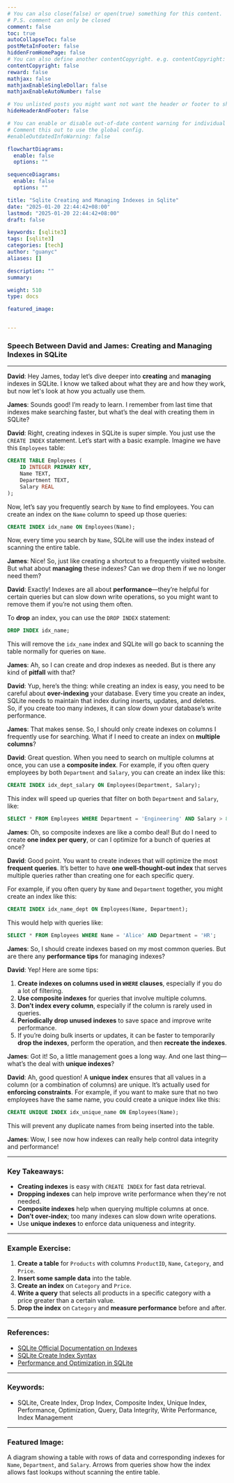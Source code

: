 ```yaml
---
# You can also close(false) or open(true) something for this content.
# P.S. comment can only be closed
comment: false
toc: true
autoCollapseToc: false
postMetaInFooter: false
hiddenFromHomePage: false
# You can also define another contentCopyright. e.g. contentCopyright: "This is another copyright."
contentCopyright: false
reward: false
mathjax: false
mathjaxEnableSingleDollar: false
mathjaxEnableAutoNumber: false

# You unlisted posts you might want not want the header or footer to show
hideHeaderAndFooter: false

# You can enable or disable out-of-date content warning for individual post.
# Comment this out to use the global config.
#enableOutdatedInfoWarning: false

flowchartDiagrams:
  enable: false
  options: ""

sequenceDiagrams:
  enable: false
  options: ""

title: "Sqlite Creating and Managing Indexes in Sqlite"
date: "2025-01-20 22:44:42+08:00"
lastmod: "2025-01-20 22:44:42+08:00"
draft: false

keywords: [sqlite3]
tags: [sqlite3]
categories: [tech]
author: "guanyc"
aliases: []

description: ""
summary:

weight: 510
type: docs

featured_image:


---
```


### Speech Between David and James: Creating and Managing Indexes in SQLite

---

**David**: Hey James, today let’s dive deeper into **creating** and **managing** indexes in SQLite. I know we talked about what they are and how they work, but now let's look at how you actually use them.

**James**: Sounds good! I’m ready to learn. I remember from last time that indexes make searching faster, but what’s the deal with creating them in SQLite?

**David**: Right, creating indexes in SQLite is super simple. You just use the `CREATE INDEX` statement. Let’s start with a basic example. Imagine we have this `Employees` table:

```sql
CREATE TABLE Employees (
    ID INTEGER PRIMARY KEY,
    Name TEXT,
    Department TEXT,
    Salary REAL
);
```

Now, let’s say you frequently search by `Name` to find employees. You can create an index on the `Name` column to speed up those queries:

```sql
CREATE INDEX idx_name ON Employees(Name);
```

Now, every time you search by `Name`, SQLite will use the index instead of scanning the entire table.

**James**: Nice! So, just like creating a shortcut to a frequently visited website. But what about **managing** these indexes? Can we drop them if we no longer need them?

**David**: Exactly! Indexes are all about **performance**—they’re helpful for certain queries but can slow down write operations, so you might want to remove them if you’re not using them often.

To **drop** an index, you can use the `DROP INDEX` statement:

```sql
DROP INDEX idx_name;
```

This will remove the `idx_name` index and SQLite will go back to scanning the table normally for queries on `Name`.

**James**: Ah, so I can create and drop indexes as needed. But is there any kind of **pitfall** with that?

**David**: Yup, here’s the thing: while creating an index is easy, you need to be careful about **over-indexing** your database. Every time you create an index, SQLite needs to maintain that index during inserts, updates, and deletes. So, if you create too many indexes, it can slow down your database’s write performance.

**James**: That makes sense. So, I should only create indexes on columns I frequently use for searching. What if I need to create an index on **multiple columns**?

**David**: Great question. When you need to search on multiple columns at once, you can use a **composite index**. For example, if you often query employees by both `Department` and `Salary`, you can create an index like this:

```sql
CREATE INDEX idx_dept_salary ON Employees(Department, Salary);
```

This index will speed up queries that filter on both `Department` and `Salary`, like:

```sql
SELECT * FROM Employees WHERE Department = 'Engineering' AND Salary > 80000;
```

**James**: Oh, so composite indexes are like a combo deal! But do I need to create **one index per query**, or can I optimize for a bunch of queries at once?

**David**: Good point. You want to create indexes that will optimize the most **frequent queries**. It’s better to have **one well-thought-out index** that serves multiple queries rather than creating one for each specific query. 

For example, if you often query by `Name` and `Department` together, you might create an index like this:

```sql
CREATE INDEX idx_name_dept ON Employees(Name, Department);
```

This would help with queries like:

```sql
SELECT * FROM Employees WHERE Name = 'Alice' AND Department = 'HR';
```

**James**: So, I should create indexes based on my most common queries. But are there any **performance tips** for managing indexes?

**David**: Yep! Here are some tips:

1. **Create indexes on columns used in `WHERE` clauses**, especially if you do a lot of filtering.
2. **Use composite indexes** for queries that involve multiple columns.
3. **Don’t index every column**, especially if the column is rarely used in queries.
4. **Periodically drop unused indexes** to save space and improve write performance.
5. If you’re doing bulk inserts or updates, it can be faster to temporarily **drop the indexes**, perform the operation, and then **recreate the indexes**.

**James**: Got it! So, a little management goes a long way. And one last thing—what’s the deal with **unique indexes**?

**David**: Ah, good question! A **unique index** ensures that all values in a column (or a combination of columns) are unique. It’s actually used for **enforcing constraints**. For example, if you want to make sure that no two employees have the same name, you could create a unique index like this:

```sql
CREATE UNIQUE INDEX idx_unique_name ON Employees(Name);
```

This will prevent any duplicate names from being inserted into the table.

**James**: Wow, I see now how indexes can really help control data integrity and performance! 

---

### Key Takeaways:
- **Creating indexes** is easy with `CREATE INDEX` for fast data retrieval.
- **Dropping indexes** can help improve write performance when they're not needed.
- **Composite indexes** help when querying multiple columns at once.
- **Don’t over-index**; too many indexes can slow down write operations.
- Use **unique indexes** to enforce data uniqueness and integrity.

---

### Example Exercise:

1. **Create a table** for `Products` with columns `ProductID`, `Name`, `Category`, and `Price`.
2. **Insert some sample data** into the table.
3. **Create an index** on `Category` and `Price`.
4. **Write a query** that selects all products in a specific category with a price greater than a certain value.
5. **Drop the index** on `Category` and **measure performance** before and after.

---

### References:
- [SQLite Official Documentation on Indexes](https://www.sqlite.org/docs.html)
- [SQLite Create Index Syntax](https://www.sqlitetutorial.net/sqlite-create-index/)
- [Performance and Optimization in SQLite](https://www.sqlite.org/performance.html)

---

### Keywords:
- SQLite, Create Index, Drop Index, Composite Index, Unique Index, Performance, Optimization, Query, Data Integrity, Write Performance, Index Management

---

### Featured Image:
A diagram showing a table with rows of data and corresponding indexes for `Name`, `Department`, and `Salary`. Arrows from queries show how the index allows fast lookups without scanning the entire table.
